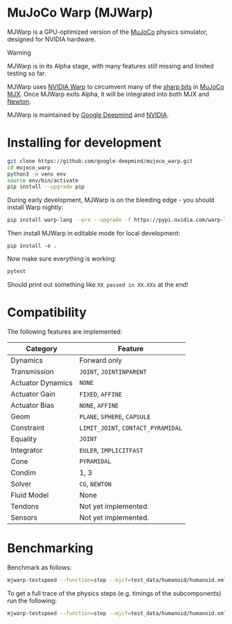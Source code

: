 # MuJoCo Warp (MJWarp)

MJWarp is a GPU-optimized version of the [MuJoCo](https://github.com/google-deepmind/mujoco) physics simulator, designed for NVIDIA hardware.

> [!WARNING]
> MJWarp is in its Alpha stage, with many features still missing and limited testing so far.

MJWarp uses [NVIDIA Warp](https://github.com/NVIDIA/warp) to circumvent many of the [sharp bits](https://mujoco.readthedocs.io/en/stable/mjx.html#mjx-the-sharp-bits) in [MuJoCo MJX](https://mujoco.readthedocs.io/en/stable/mjx.html#). Once MJWarp exits Alpha, it will be integrated into both MJX and [Newton](https://developer.nvidia.com/blog/announcing-newton-an-open-source-physics-engine-for-robotics-simulation).

MJWarp is maintained by [Google Deepmind](https://deepmind.google/) and [NVIDIA](https://www.nvidia.com/).

# Installing for development

```bash
git clone https://github.com/google-deepmind/mujoco_warp.git
cd mujoco_warp
python3 -m venv env
source env/bin/activate
pip install --upgrade pip
```

During early development, MJWarp is on the bleeding edge - you should install Warp nightly:

```bash
pip install warp-lang --pre --upgrade -f https://pypi.nvidia.com/warp-lang/
```

Then install MJWarp in editable mode for local development:

```
pip install -e .
```

Now make sure everything is working:

```bash
pytest
```

Should print out something like `XX passed in XX.XXs` at the end!

# Compatibility

The following features are implemented:

| Category          | Feature                            |
| ----------------- | ---------------------------------- |
| Dynamics          | Forward only                       |
| Transmission      | `JOINT`, `JOINTINPARENT`           |
| Actuator Dynamics | `NONE`                             |
| Actuator Gain     | `FIXED`, `AFFINE`                  |
| Actuator Bias     | `NONE`, `AFFINE`                   |
| Geom              | `PLANE`, `SPHERE`, `CAPSULE`       |
| Constraint        | `LIMIT_JOINT`, `CONTACT_PYRAMIDAL` |
| Equality          | `JOINT`                            |
| Integrator        | `EULER`, `IMPLICITFAST`            |
| Cone              | `PYRAMIDAL`                        |
| Condim            | 1, 3                               |
| Solver            | `CG`, `NEWTON`                     |
| Fluid Model       | None                               |
| Tendons           | Not yet implemented.               |
| Sensors           | Not yet implemented.               |

# Benchmarking

Benchmark as follows:

```bash
mjwarp-testspeed --function=step --mjcf=test_data/humanoid/humanoid.xml --batch_size=8192
```

To get a full trace of the physics steps (e.g. timings of the subcomponents) run the following:

```bash
mjwarp-testspeed --function=step --mjcf=test_data/humanoid/humanoid.xml --batch_size=8192 --event_trace=True
```

